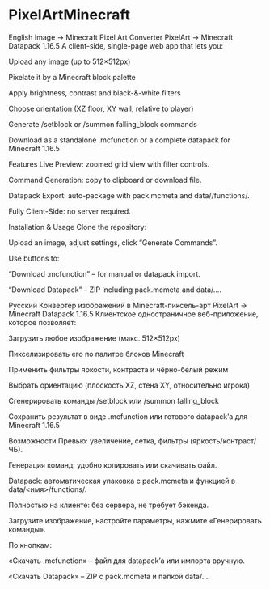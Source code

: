 # PixelArtMinecraft 

English
Image → Minecraft Pixel Art Converter
PixelArt → Minecraft Datapack 1.16.5
A client-side, single-page web app that lets you:

Upload any image (up to 512×512px)

Pixelate it by a Minecraft block palette

Apply brightness, contrast and black-&-white filters

Choose orientation (XZ floor, XY wall, relative to player)

Generate /setblock or /summon falling_block commands

Download as a standalone .mcfunction or a complete datapack for Minecraft 1.16.5

Features
Live Preview: zoomed grid view with filter controls.

Command Generation: copy to clipboard or download file.

Datapack Export: auto-package with pack.mcmeta and data/<name>/functions/.

Fully Client-Side: no server required.

Installation & Usage
Clone the repository:


Upload an image, adjust settings, click “Generate Commands”.

Use buttons to:

“Download .mcfunction” – for manual or datapack import.

“Download Datapack” – ZIP including pack.mcmeta and data/....




Русский
Конвертер изображений в Minecraft-пиксель-арт
PixelArt → Minecraft Datapack 1.16.5
Клиентское одностраничное веб-приложение, которое позволяет:

Загрузить любое изображение (макс. 512×512px)

Пикселизировать его по палитре блоков Minecraft

Применить фильтры яркости, контраста и чёрно-белый режим

Выбрать ориентацию (плоскость XZ, стена XY, относительно игрока)

Сгенерировать команды /setblock или /summon falling_block

Сохранить результат в виде .mcfunction или готового datapack’а для Minecraft 1.16.5

Возможности
Превью: увеличение, сетка, фильтры (яркость/контраст/ЧБ).

Генерация команд: удобно копировать или скачивать файл.

Datapack: автоматическая упаковка с pack.mcmeta и функцией в data/<имя>/functions/.

Полностью на клиенте: без сервера, не требует бэкенда.


Загрузите изображение, настройте параметры, нажмите «Генерировать команды».

По кнопкам:

«Скачать .mcfunction» – файл для datapack’а или импорта вручную.

«Скачать Datapack» – ZIP с pack.mcmeta и папкой data/....

